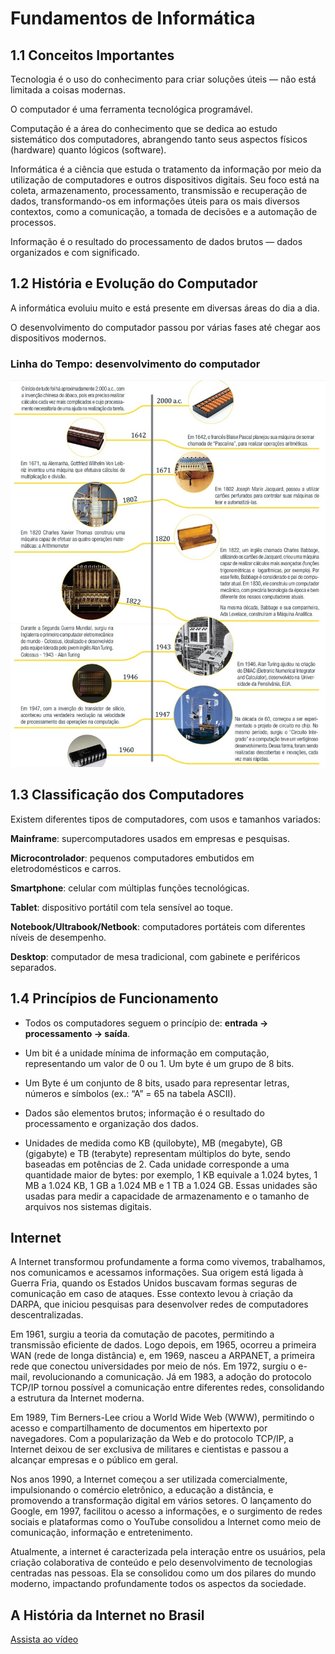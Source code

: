 # Fundamentos de Informática

## 1.1 Conceitos Importantes
Tecnologia é o uso do conhecimento para criar soluções úteis — não está limitada a coisas modernas.

O computador é uma ferramenta tecnológica programável.

Computação é a área do conhecimento que se dedica ao estudo sistemático dos computadores, abrangendo tanto seus aspectos físicos (hardware) quanto lógicos (software).

Informática é a ciência que estuda o tratamento da informação por meio da utilização de computadores e outros dispositivos digitais. Seu foco está na coleta, armazenamento, processamento, transmissão e recuperação de dados, transformando-os em informações úteis para os mais diversos contextos, como a comunicação, a tomada de decisões e a automação de processos.

Informação é o resultado do processamento de dados brutos — dados organizados e com significado.

## 1.2 História e Evolução do Computador
A informática evoluiu muito e está presente em diversas áreas do dia a dia.

O desenvolvimento do computador passou por várias fases até chegar aos dispositivos modernos.

### Linha do Tempo: desenvolvimento do computador
<div align="center">
  <img src="../assets/evolucao-computadores.png" />
</div>


## 1.3 Classificação dos Computadores
Existem diferentes tipos de computadores, com usos e tamanhos variados:

**Mainframe**: supercomputadores usados em empresas e pesquisas.

**Microcontrolador**: pequenos computadores embutidos em eletrodomésticos e carros.

**Smartphone**: celular com múltiplas funções tecnológicas.

**Tablet**: dispositivo portátil com tela sensível ao toque.

**Notebook/Ultrabook/Netbook**: computadores portáteis com diferentes níveis de desempenho.

**Desktop**: computador de mesa tradicional, com gabinete e periféricos separados.

## 1.4 Princípios de Funcionamento
- Todos os computadores seguem o princípio de: **entrada → processamento → saída**.

- Um bit é a unidade mínima de informação em computação, representando um valor de 0 ou 1. Um byte é um grupo de 8 bits. 

- Um Byte é um conjunto de 8 bits, usado para representar letras, números e símbolos (ex.: “A” = 65 na tabela ASCII).

- Dados são elementos brutos; informação é o resultado do processamento e organização dos dados.

- Unidades de medida como KB (quilobyte), MB (megabyte), GB (gigabyte) e TB (terabyte) representam múltiplos do byte, sendo baseadas em potências de 2. Cada unidade corresponde a uma quantidade maior de bytes: por exemplo, 1 KB equivale a 1.024 bytes, 1 MB a 1.024 KB, 1 GB a 1.024 MB e 1 TB a 1.024 GB. Essas unidades são usadas para medir a capacidade de armazenamento e o tamanho de arquivos nos sistemas digitais.

## Internet
A Internet transformou profundamente a forma como vivemos, trabalhamos, nos comunicamos e acessamos informações. Sua origem está ligada à Guerra Fria, quando os Estados Unidos buscavam formas seguras de comunicação em caso de ataques. Esse contexto levou à criação da DARPA, que iniciou pesquisas para desenvolver redes de computadores descentralizadas.

Em 1961, surgiu a teoria da comutação de pacotes, permitindo a transmissão eficiente de dados. Logo depois, em 1965, ocorreu a primeira WAN (rede de longa distância) e, em 1969, nasceu a ARPANET, a primeira rede que conectou universidades por meio de nós. Em 1972, surgiu o e-mail, revolucionando a comunicação. Já em 1983, a adoção do protocolo TCP/IP tornou possível a comunicação entre diferentes redes, consolidando a estrutura da Internet moderna.

Em 1989, Tim Berners-Lee criou a World Wide Web (WWW), permitindo o acesso e compartilhamento de documentos em hipertexto por navegadores. Com a popularização da Web e do protocolo TCP/IP, a Internet deixou de ser exclusiva de militares e cientistas e passou a alcançar empresas e o público em geral.

Nos anos 1990, a Internet começou a ser utilizada comercialmente, impulsionando o comércio eletrônico, a educação a distância, e promovendo a transformação digital em vários setores. O lançamento do Google, em 1997, facilitou o acesso a informações, e o surgimento de redes sociais e plataformas como o YouTube consolidou a Internet como meio de comunicação, informação e entretenimento.

Atualmente, a internet é caracterizada pela interação entre os usuários, pela criação colaborativa de conteúdo e pelo desenvolvimento de tecnologias centradas nas pessoas. Ela se consolidou como um dos pilares do mundo moderno, impactando profundamente todos os aspectos da sociedade.

## A História da Internet no Brasil
[Assista ao vídeo](https://www.youtube.com/watch?v=k_inQhpKprg)



